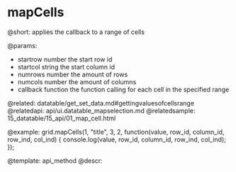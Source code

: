 mapCells
=============

@short:
	applies the callback to a range of cells

@params:
- startrow    number    		the start row id
- startcol    string    		the start column id
- numrows    number    		the amount of rows
- numcols    number    		the amount of columns
- callback   function    	the function calling for each cell in the specified range

@related:
	datatable/get_set_data.md#gettingvaluesofcellsrange
@relatedapi:
 api/ui.datatable_mapselection.md
@relatedsample:
 15_datatable/15_api/01_map_cell.html

@example:
grid.mapCells(1, "title", 3, 2, function(value, row_id, column_id, row_ind, col_ind) {
    console.log(value, row_id, column_id, row_ind, col_ind);
});

@template:	api_method
@descr: 

